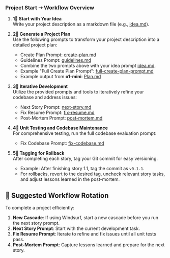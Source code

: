 ### Project Start ➝ Workflow Overview 

1. **1⃣ Start with Your Idea**  
   Write your project description as a markdown file (e.g., [idea.md](01-idea.md)).

2. **2⃣ Generate a Project Plan**  
   Use the following prompts to transform your project description into a detailed project plan:
   - Create Plan Prompt: [create-plan.md](02-create-plan.md)  
   - Guidelines Prompt: [guidelines.md](03-guidelines.md)
   - Combine the two prompts above with your idea prompt [idea.md](01-idea.md).
   - Example "Full Create Plan Prompt": [full-create-plan-prompt.md](04-full-create-plan-prompt.md)  
   - Example output from **o1-mini**: [Plan.md](05-plan.md)

3. **3⃣ Iterative Development**  
   Utilize the provided prompts and tools to iteratively refine your codebase and address issues:
   - Next Story Prompt: [next-story.md](06-next-story.md)  
   - Fix Resume Prompt: [fix-resume.md](07-fix-resume.md)  
   - Post-Mortem Prompt: [post-mortem.md](08-post-mortem.md)

4. **4⃣ Unit Testing and Codebase Maintenance**  
   For comprehensive testing, run the full codebase evaluation prompt:
   - Fix Codebase Prompt: [fix-codebase.md](09-fix-codebase.md)

5. **5⃣ Tagging for Rollback**  
   After completing each story, tag your Git commit for easy versioning.  
   - Example: After finishing story 1.1, tag the commit as `v0.1.1`.  
   - For rollbacks, revert to the desired tag, uncheck relevant story tasks, and adjust lessons learned in the post-mortem.

## 🔄 Suggested Workflow Rotation

To complete a project efficiently:

1. **New Cascade**: If using Windsurf, start a new cascade before you run the next story prompt. 
2. **Next Story Prompt**: Start with the current development task.  
3. **Fix Resume Prompt**: Iterate to refine and fix issues until all unit tests pass.  
4. **Post-Mortem Prompt**: Capture lessons learned and prepare for the next story.
